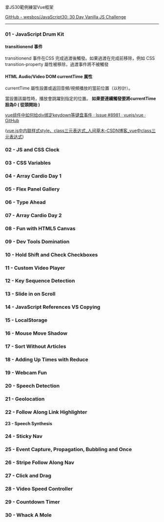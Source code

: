 拿JS30範例練習Vue框架

[GitHub - wesbos/JavaScript30: 30 Day Vanilla JS Challenge](https://github.com/wesbos/JavaScript30)

****

### 01 - JavaScript Drum Kit

#### **transitionend 事件**

transitionend 事件在CSS 完成過渡後觸發。如果過渡在完成前移除，例如 CSS transition-property 屬性被移除，過渡事件將不被觸發

#### **HTML Audio/Video DOM currentTime 属性**

currentTime 屬性設置或返回音頻/視頻播放的當前位置（以秒計）。

當設置該屬性時，播放會跳躍到指定的位置。
**如果要連續觸發要將currentTime設為0 ( 從頭開始 )**

[vue组件中如何给div绑定keydown等键盘事件 · Issue #8981 · vuejs/vue · GitHub](https://github.com/vuejs/vue/issues/8981)

([vue.js中内联样式style、class三元表达式_人间草木-CSDN博客_vue中class三元表达式](https://blog.csdn.net/qq_43258252/article/details/86677256))



### 02 - JS and CSS Clock



### 03 - CSS Variables



### 04 - Array Cardio Day 1



### 05 - Flex Panel Gallery



### 06 - Type Ahead



### 07 - Array Cardio Day 2



### 08 - Fun with HTML5 Canvas



### 09 - Dev Tools Domination



### 10 - Hold Shift and Check Checkboxes



### 11 - Custom Video Player



### 12 - Key Sequence Detection



### 13 - Slide in on Scroll



### 14 - JavaScript References VS Copying



### 15 - LocalStorage



### 16 - Mouse Move Shadow



### 17 - Sort Without Articles



### 18 - Adding Up Times with Reduce



### 19 - Webcam Fun



### 20 - Speech Detection



### 21 - Geolocation



### 22 - Follow Along Link Highlighter



#### 23 - Speech Synthesis



### 24 - Sticky Nav



### 25 - Event Capture, Propagation, Bubbling and Once



### 26 - Stripe Follow Along Nav



### 27 - Click and Drag



### 28 - Video Speed Controller



### 29 - Countdown Timer



### 30 - Whack A Mole
